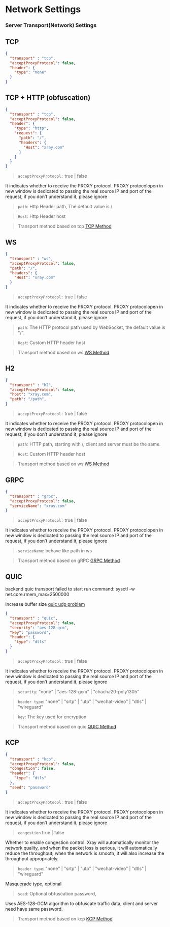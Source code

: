 # Network Settings

### Server Transport(Network) Settings 

## TCP

```json
{
  "transport" : "tcp",
  "acceptProxyProtocol": false,
  "header": {
    "type": "none"
  }
}
```

## TCP + HTTP (obfuscation)

```json
{
  "transport" : "tcp",
  "acceptProxyProtocol": false,
  "header": {
    "type": "http",
    "request": {
      "path": "/",
      "headers": {
        "Host": "xray.com"
      }
    }
  }
}
```
> `acceptProxyProtocol:` true | false

It indicates whether to receive the PROXY protocol. PROXY protocolopen in new window is dedicated to passing the real source IP and port of the request, if you don’t understand it, please ignore

> `path`: Http Header path, The default value is /

> `Host`: Http Header host

> Transport method based on tcp [TCP Method](https://xtls.github.io/Xray-docs-next/config/transports/tcp.html)


## WS

```json
{
  "transport" : "ws",
  "acceptProxyProtocol": false,
  "path": "/",
  "headers": {
    "Host": "xray.com"
  }
}
```
> `acceptProxyProtocol:` true | false

It indicates whether to receive the PROXY protocol. PROXY protocolopen in new window is dedicated to passing the real source IP and port of the request, if you don’t understand it, please ignore

> `path`: The HTTP protocol path used by WebSocket, the default value is "/".

> `Host`: Custom HTTP header host

> Transport method based on ws [WS Method](https://xtls.github.io/Xray-docs-next/config/transports/websocket.html)

## H2

```json
{
  "transport" : "h2",
  "acceptProxyProtocol": false,
  "host": "xray.com",
  "path": "/path",
}
```
> `acceptProxyProtocol:` true | false

It indicates whether to receive the PROXY protocol. PROXY protocolopen in new window is dedicated to passing the real source IP and port of the request, if you don’t understand it, please ignore

> `path`: HTTP path, starting with /, client and server must be the same.

> `Host`: Custom HTTP header host

> Transport method based on ws [WS Method](https://xtls.github.io/Xray-docs-next/config/transports/h2.html)


## GRPC

```json
{
  "transport" : "grpc",
  "acceptProxyProtocol": false,
  "serviceName": "xray.com"
}
```

> `acceptProxyProtocol:` true | false

It indicates whether to receive the PROXY protocol. PROXY protocolopen in new window is dedicated to passing the real source IP and port of the request, if you don’t understand it, please ignore

> `serviceName`: behave like path in ws

> Transport method based on gRPC [GRPC Method](https://xtls.github.io/Xray-docs-next/config/transports/grpc.html)


## QUIC

backend quic transport failed to start run command: sysctl -w net.core.rmem_max=2500000 

Increase buffer size [quic udp problem](https://github.com/lucas-clemente/quic-go/wiki/UDP-Receive-Buffer-Size)

```json
{
  "transport" : "quic",
  "acceptProxyProtocol": false,
  "security": "aes-128-gcm",
  "key": "password",
  "header": {
    "type": "dtls"
  }
}
```

> `acceptProxyProtocol:` true | false

It indicates whether to receive the PROXY protocol. PROXY protocolopen in new window is dedicated to passing the real source IP and port of the request, if you don’t understand it, please ignore

> `security`: "none" | "aes-128-gcm" | "chacha20-poly1305"

> `header type`: "none" | "srtp" | "utp" | "wechat-video" | "dtls" | "wireguard"

> `key`: The key used for encryption

> Transport method based on quic [QUIC Method](https://xtls.github.io/Xray-docs-next/config/transports/quic.html)

## KCP

```json
{
  "transport" : "kcp",
  "acceptProxyProtocol": false,
  "congestion": false,
  "header": {
    "type": "dtls"
  },
  "seed": "password"
}
```
> `acceptProxyProtocol:` true | false

It indicates whether to receive the PROXY protocol. PROXY protocolopen in new window is dedicated to passing the real source IP and port of the request, if you don’t understand it, please ignore

> `congestion` true | false

Whether to enable congestion control. Xray will automatically monitor the network quality, and when the packet loss is serious, it will automatically reduce the throughput; when the network is smooth, it will also increase the throughput appropriately.

> `header type`: "none" | "srtp" | "utp" | "wechat-video" | "dtls" | "wireguard"

Masquerade type, optional

> `seed`: Optional obfuscation password, 

Uses AES-128-GCM algorithm to obfuscate traffic data, client and server need have same password.

> Transport method based on kcp [KCP Method](https://xtls.github.io/Xray-docs-next/config/transports/mkcp.html)

